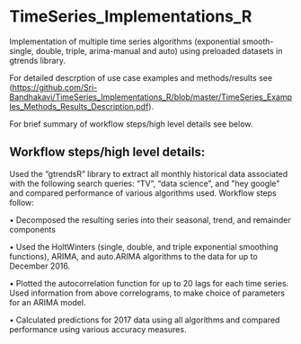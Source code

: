 # TimeSeries_Implementations_R
Implementation of multiple time series algorithms (exponential smooth-single, double, triple, arima-manual and auto) using preloaded datasets in gtrends library. 

For detailed descrption of use case examples and methods/results see (https://github.com/Sri-Bandhakavi/TimeSeries_Implementations_R/blob/master/TimeSeries_Examples_Methods_Results_Description.pdf). 

For brief summary of workflow steps/high level details see below.

## Workflow steps/high level details:
Used the “gtrendsR” library to extract all monthly historical data associated with the following search queries: “TV”, “data science”, and "hey google" and compared performance of various algorithms used. Workflow steps follow:

  •	Decomposed the resulting series into their seasonal, trend, and remainder components

  •	Used the HoltWinters (single, double, and triple exponential smoothing functions), ARIMA, and auto.ARIMA algorithms to the data for up to     December 2016. 
  
  •	Plotted the autocorrelation function for up to 20 lags for each time series. Used information from above correlograms, to make choice of       parameters for an ARIMA model.  

  •	Calculated predictions for 2017 data using all algorithms and compared performance using various accuracy measures.

 


  

